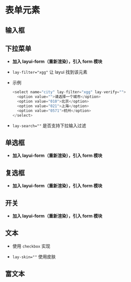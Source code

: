# 表单元素

## 输入框

## 下拉菜单

  - **加入 layui-form（重新渲染），引入 form 模块**

  - `lay-filter="xgg"` 让 layui 找到该元素

  - 示例

    ```js
    <select name="city" lay-filter="xgg" lay-verify="">
      <option value="">请选择一个城市</option>
      <option value="010">北京</option>
      <option value="021">上海</option>
      <option value="0571">杭州</option>
    </select>
    ```

  - `lay-search=""` 是否支持下拉输入过滤

## 单选框

  - **加入 layui-form（重新渲染），引入 form 模块**

## 复选框

  - **加入 layui-form（重新渲染），引入 form 模块**

## 开关

  - **加入 layui-form（重新渲染），引入 form 模块**

## 文本

  - 使用 `checkbox` 实现

  - `lay-skin=""` 使用皮肤

## 富文本

